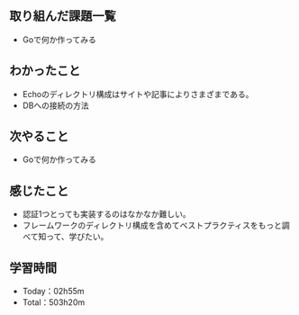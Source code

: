 ## 取り組んだ課題一覧
- Goで何か作ってみる
 
## わかったこと
- Echoのディレクトリ構成はサイトや記事によりさまざまである。
- DBへの接続の方法

## 次やること
- Goで何か作ってみる

## 感じたこと
- 認証1つとっても実装するのはなかなか難しい。
- フレームワークのディレクトリ構成を含めてベストプラクティスをもっと調べて知って、学びたい。

## 学習時間
- Today：02h55m
- Total：503h20m
